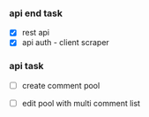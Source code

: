 
### api end task
* [x] rest api
* [x] api auth - client scraper

### api task
* [ ] create comment pool 
* [ ] edit pool with multi comment list 


